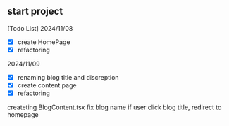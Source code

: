 ## start project

[Todo List]
2024/11/08

- [x] create HomePage
- [x] refactoring

2024/11/09

- [x] renaming blog title and discreption
- [x] create content page
- [x] refactoring

createting BlogContent.tsx
fix blog name
if user click blog title, redirect to homepage
